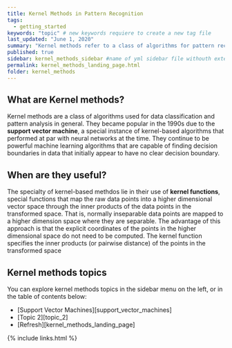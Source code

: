 ```yaml
---
title: Kernel Methods in Pattern Recognition
tags:
  - getting_started
keywords: "topic" # new keywords requiere to create a new tag file
last_updated: "June 1, 2020"
summary: "Kernel methods refer to a class of algorithms for pattern recognition where data points in the native representation space are mapped to higher dimensions using a 'kernel function' without actually computing the coordinates in the higher dimensions."
published: true
sidebar: kernel_methods_sidebar #name of yml sidebar file withouth extension
permalink: kernel_methods_landing_page.html
folder: kernel_methods
---
```


## What are Kernel methods?

Kernel methods are a class of algorithms used for data classification and pattern analysis in general. They became popular in the 1990s due to the **support vector machine**, a special instance of kernel-based algorithms that performed at par with neural networks at the time.
They continue to be powerful machine learning algorithms that are capable of finding decision boundaries in data that initially appear to have no clear decision boundary.

## When are they useful?

The specialty of kernel-based methdos lie in their use of **kernel functions**, special functions that map the raw data points into a higher dimensional vector space through the inner products of the data points in the transformed space. That is, normally inseparable data points are mapped to a higher dimension space where they are separable. The advantage of this approach is that the explicit coordinates of the points in the higher dimensional space do not need to be computed. The kernel function specifies the inner products (or pairwise distance) of the points in the transformed space

## Kernel methods topics

You can explore kernel methods topics in the sidebar menu on the left, or in the table of contents below:

* [Support Vector Machines][support_vector_machines]
* [Topic 2][topic_2]
* [Refresh][kernel_methods_landing_page]


{% include links.html %}
